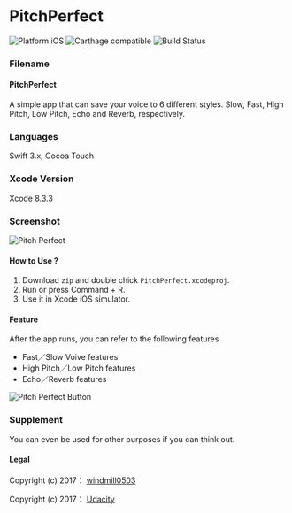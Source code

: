 # PitchPerfect 

![Platform iOS](https://img.shields.io/badge/nanodegree-iOS-blue.svg)
![Carthage compatible](https://img.shields.io/badge/Carthage-compatible-4BC51D.svg?style=flat)
![Build Status](https://travis-ci.org/typelift/Swiftz.svg?branch=master)

### Filename

#### PitchPerfect

A simple app that can save your voice to 6 different styles. Slow, Fast, High Pitch, Low Pitch, Echo and Reverb, respectively.

### Languages
Swift 3.x, Cocoa Touch

### Xcode Version

Xcode 8.3.3

### Screenshot

![Pitch Perfect](http://www.nousbuild.org/demo/githubimages/pitch-perfect.jpg)

#### How to Use ?

1. Download `zip` and double chick `PitchPerfect.xcodeproj`.
2. Run or press Command + R.
3. Use it in Xcode iOS simulator.

#### Feature
After the app runs, you can refer to the following features

+ Fast／Slow Voive features
+ High Pitch／Low Pitch features
+ Echo／Reverb features

![Pitch Perfect Button](http://www.nousbuild.org/demo/githubimages/pitch-perfect-button.jpg)

### Supplement

You can even be used for other purposes if you can think out.

#### Legal

Copyright (c) 2017： [windmill0503](https://github.com/windmill0503)

Copyright (c) 2017： [Udacity](https://www.udacity.com)
